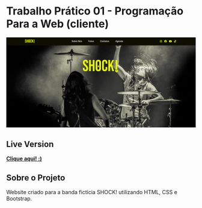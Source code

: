 # Trabalho Prático 01 - Programação Para a Web (cliente)

<p>
<img src="./shock-preview.png">
</p>

## Live Version

**[Clique aqui! :)](https://shock.surge.sh/)**

## Sobre o Projeto

Website criado para a banda fictícia SHOCK! utilizando HTML, CSS e Bootstrap.

